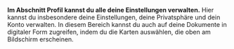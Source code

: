 **Im Abschnitt Profil kannst du alle deine Einstellungen verwalten.**
Hier kannst du insbesondere deine Einstellungen, deine Privatsphäre und dein Konto verwalten. In diesem Bereich kannst du auch auf deine Dokumente in digitaler Form zugreifen, indem du die Karten auswählen, die oben am Bildschirm erscheinen.
